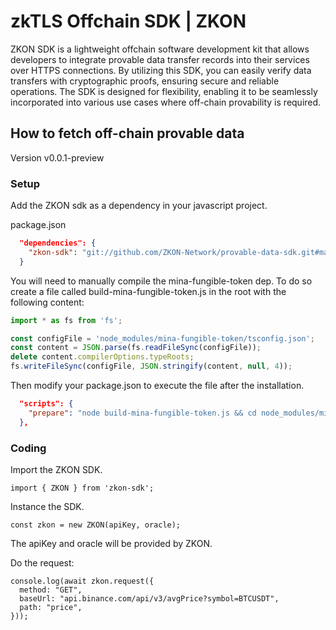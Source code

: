 # zkTLS Offchain SDK | ZKON
ZKON SDK is a lightweight offchain software development kit that allows developers to integrate provable data transfer records into their services over HTTPS connections. By utilizing this SDK, you can easily verify data transfers with cryptographic proofs, ensuring secure and reliable operations. The SDK is designed for flexibility, enabling it to be seamlessly incorporated into various use cases where off-chain provability is required.

## How to fetch off-chain provable data

Version v0.0.1-preview

### Setup


Add the ZKON sdk as a dependency in your javascript project. 


package.json

```json
  "dependencies": {
    "zkon-sdk": "git://github.com/ZKON-Network/provable-data-sdk.git#main"
  }
```


You will need to manually compile the mina-fungible-token dep. To do so create a file called build-mina-fungible-token.js in the root with the following content:

```js
import * as fs from 'fs';

const configFile = 'node_modules/mina-fungible-token/tsconfig.json';
const content = JSON.parse(fs.readFileSync(configFile));
delete content.compilerOptions.typeRoots;
fs.writeFileSync(configFile, JSON.stringify(content, null, 4));
```


Then modify your package.json to execute the file after the installation.

```json
  "scripts": {
    "prepare": "node build-mina-fungible-token.js && cd node_modules/mina-fungible-token && npm run build"
  },
```

### Coding

Import the ZKON SDK.

```tsx
import { ZKON } from 'zkon-sdk';
```

Instance the SDK.

```tsx
const zkon = new ZKON(apiKey, oracle);
```

The apiKey and oracle will be provided by ZKON.

Do the request:

```tsx
console.log(await zkon.request({
  method: "GET",
  baseUrl: "api.binance.com/api/v3/avgPrice?symbol=BTCUSDT",
  path: "price",
}));
```

